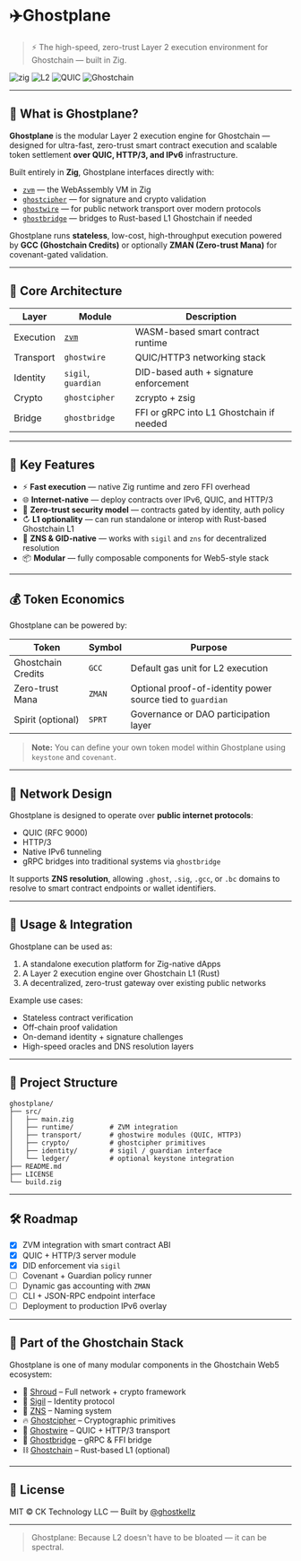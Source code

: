 # ✈️Ghostplane

> ⚡ The high-speed, zero-trust Layer 2 execution environment for Ghostchain — built in Zig.

![zig](https://img.shields.io/badge/Built%20with-Zig-f7a41d?logo=zig\&logoColor=black)
![L2](https://img.shields.io/badge/Layer-2-blueviolet?logo=ethereum)
![QUIC](https://img.shields.io/badge/Transport-QUIC%2FHTTP3-blue?logo=cloudflare)
![Ghostchain](https://img.shields.io/badge/Part%20of-Ghostchain%20Stack-ghostwhite?logo=webassembly\&logoColor=black)

---

## 🚀 What is Ghostplane?

**Ghostplane** is the modular Layer 2 execution engine for Ghostchain — designed for ultra-fast, zero-trust smart contract execution and scalable token settlement **over QUIC, HTTP/3, and IPv6** infrastructure.

Built entirely in **Zig**, Ghostplane interfaces directly with:

* [`zvm`](https://github.com/ghostkellz/zvm) — the WebAssembly VM in Zig
* [`ghostcipher`](https://github.com/ghostkellz/ghostcipher) — for signature and crypto validation
* [`ghostwire`](https://github.com/ghostkellz/ghostwire) — for public network transport over modern protocols
* [`ghostbridge`](https://github.com/ghostkellz/ghostbridge) — bridges to Rust-based L1 Ghostchain if needed

Ghostplane runs **stateless**, low-cost, high-throughput execution powered by **GCC (Ghostchain Credits)** or optionally **ZMAN (Zero-trust Mana)** for covenant-gated validation.

---

## 🧱 Core Architecture

| Layer     | Module                                     | Description                              |
| --------- | ------------------------------------------ | ---------------------------------------- |
| Execution | [`zvm`](https://github.com/ghostkellz/zvm) | WASM-based smart contract runtime        |
| Transport | `ghostwire`                                | QUIC/HTTP3 networking stack              |
| Identity  | `sigil`, `guardian`                        | DID-based auth + signature enforcement   |
| Crypto    | `ghostcipher`                              | zcrypto + zsig                           |
| Bridge    | `ghostbridge`                              | FFI or gRPC into L1 Ghostchain if needed |

---

## 🧪 Key Features

* ⚡ **Fast execution** — native Zig runtime and zero FFI overhead
* 🌐 **Internet-native** — deploy contracts over IPv6, QUIC, and HTTP/3
* 🔐 **Zero-trust security model** — contracts gated by identity, auth policy
* ↻ **L1 optionality** — can run standalone or interop with Rust-based Ghostchain L1
* 🔀 **ZNS & GID-native** — works with `sigil` and `zns` for decentralized resolution
* 📦 **Modular** — fully composable components for Web5-style stack

---

## 💰 Token Economics

Ghostplane can be powered by:

| Token              | Symbol | Purpose                                                    |
| ------------------ | ------ | ---------------------------------------------------------- |
| Ghostchain Credits | `GCC`  | Default gas unit for L2 execution                          |
| Zero-trust Mana    | `ZMAN` | Optional proof-of-identity power source tied to `guardian` |
| Spirit (optional)  | `SPRT` | Governance or DAO participation layer                      |

> **Note:** You can define your own token model within Ghostplane using `keystone` and `covenant`.

---

## 📡 Network Design

Ghostplane is designed to operate over **public internet protocols**:

* QUIC (RFC 9000)
* HTTP/3
* Native IPv6 tunneling
* gRPC bridges into traditional systems via `ghostbridge`

It supports **ZNS resolution**, allowing `.ghost`, `.sig`, `.gcc`, or `.bc` domains to resolve to smart contract endpoints or wallet identifiers.

---

## 🔧 Usage & Integration

Ghostplane can be used as:

1. A standalone execution platform for Zig-native dApps
2. A Layer 2 execution engine over Ghostchain L1 (Rust)
3. A decentralized, zero-trust gateway over existing public networks

Example use cases:

* Stateless contract verification
* Off-chain proof validation
* On-demand identity + signature challenges
* High-speed oracles and DNS resolution layers

---

## 📁 Project Structure

```
ghostplane/
├── src/
│   ├── main.zig
│   ├── runtime/         # ZVM integration
│   ├── transport/       # ghostwire modules (QUIC, HTTP3)
│   ├── crypto/          # ghostcipher primitives
│   ├── identity/        # sigil / guardian interface
│   └── ledger/          # optional keystone integration
├── README.md
├── LICENSE
└── build.zig
```

---

## 🛠️ Roadmap

* [x] ZVM integration with smart contract ABI
* [x] QUIC + HTTP/3 server module
* [x] DID enforcement via `sigil`
* [ ] Covenant + Guardian policy runner
* [ ] Dynamic gas accounting with `ZMAN`
* [ ] CLI + JSON-RPC endpoint interface
* [ ] Deployment to production IPv6 overlay

---

## 👻 Part of the Ghostchain Stack

Ghostplane is one of many modular components in the Ghostchain Web5 ecosystem:

* 🔸 [Shroud](https://github.com/ghostkellz/shroud) – Full network + crypto framework
* 🔐 [Sigil](https://github.com/ghostkellz/sigil) – Identity protocol
* 🔗 [ZNS](https://github.com/ghostkellz/zns) – Naming system
* 🔥 [Ghostcipher](https://github.com/ghostkellz/ghostcipher) – Cryptographic primitives
* 📡 [Ghostwire](https://github.com/ghostkellz/ghostwire) – QUIC + HTTP/3 transport
* 🧠 [Ghostbridge](https://github.com/ghostkellz/ghostbridge) – gRPC & FFI bridge
* ⛓️ [Ghostchain](https://github.com/ghostkellz/ghostchain) – Rust-based L1 (optional)

---

## 📜 License

MIT © CK Technology LLC — Built by [@ghostkellz](https://github.com/ghostkellz)

---

> Ghostplane: Because L2 doesn't have to be bloated — it can be spectral.

